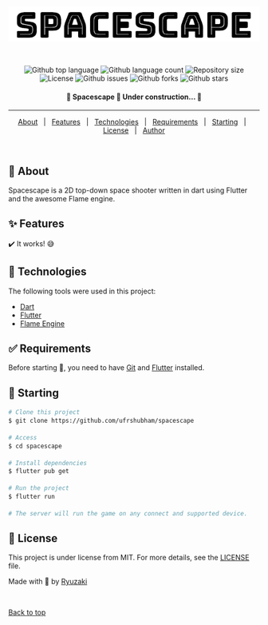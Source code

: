 <div align="center" id="top"> 
  <img src="./.github/spacescape_logo.png" alt="Spacescape" />

  &#xa0;

  <!-- <a href="https://spacescape.netlify.app">Demo</a> -->
</div>

<!-- <h1 align="center">Spacescape</h1> -->

<p align="center">
  <img alt="Github top language" src="https://img.shields.io/github/languages/top/ufrshubham/spacescape?color=56BEB8">

  <img alt="Github language count" src="https://img.shields.io/github/languages/count/ufrshubham/spacescape?color=56BEB8">

  <img alt="Repository size" src="https://img.shields.io/github/repo-size/ufrshubham/spacescape?color=56BEB8">

  <img alt="License" src="https://img.shields.io/github/license/ufrshubham/spacescape?color=56BEB8">

  <img alt="Github issues" src="https://img.shields.io/github/issues/ufrshubham/spacescape?color=56BEB8" />

  <img alt="Github forks" src="https://img.shields.io/github/forks/ufrshubham/spacescape?color=56BEB8" />

  <img alt="Github stars" src="https://img.shields.io/github/stars/ufrshubham/spacescape?color=56BEB8" />
</p>

<!-- Status -->

<h4 align="center"> 
	🚧  Spacescape 🚀 Under construction...  🚧
</h4> 

<hr>

<p align="center">
  <a href="#dart-about">About</a> &#xa0; | &#xa0; 
  <a href="#sparkles-features">Features</a> &#xa0; | &#xa0;
  <a href="#rocket-technologies">Technologies</a> &#xa0; | &#xa0;
  <a href="#white_check_mark-requirements">Requirements</a> &#xa0; | &#xa0;
  <a href="#checkered_flag-starting">Starting</a> &#xa0; | &#xa0;
  <a href="#memo-license">License</a> &#xa0; | &#xa0;
  <a href="https://github.com/ufrshubham" target="_blank">Author</a>
</p>

<br>

## :dart: About ##

Spacescape is a 2D top-down space shooter written in dart using Flutter and the awesome Flame engine.

## :sparkles: Features ##

:heavy_check_mark: It works! 😅

## :rocket: Technologies ##

The following tools were used in this project:

- [Dart](https://dart.dev/)
- [Flutter](https://flutter.dev/)
- [Flame Engine](https://flame-engine.org/)

## :white_check_mark: Requirements ##

Before starting :checkered_flag:, you need to have [Git](https://git-scm.com) and [Flutter](https://flutter.dev/) installed.

## :checkered_flag: Starting ##

```bash
# Clone this project
$ git clone https://github.com/ufrshubham/spacescape

# Access
$ cd spacescape

# Install dependencies
$ flutter pub get

# Run the project
$ flutter run

# The server will run the game on any connect and supported device.
```

## :memo: License ##

This project is under license from MIT. For more details, see the [LICENSE](LICENSE) file.


Made with :brain: by <a href="https://github.com/ufrshubham" target="_blank">Ryuzaki</a>

&#xa0;

<a href="#top">Back to top</a>
